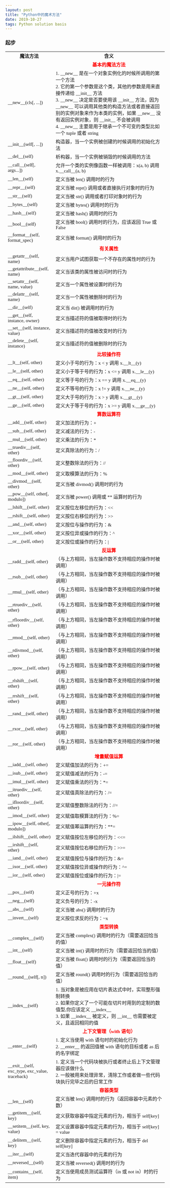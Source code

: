 ```yaml
---
layout: post
title: "Python中的魔术方法"
date: 2019-10-27 
tags: Python solution basis
---
```



### 起步
<table class="t_table" cellspacing="0">
<tbody>
<tr>
<td width="30%">
<div align="center"><span style="font-family: 'Microsoft YaHei'; font-size: 15px;"><strong>魔法方法</strong></span></div>
</td>
<td>
<div align="center"><span style="font-family: 'Microsoft YaHei'; font-size: 15px;"><strong>含义</strong></span></div>
</td>
</tr>
<tr>
<td><span style="font-family: 'Microsoft YaHei'; font-size: 15px;">&nbsp;</span></td>
<td>
<div align="left">
<div align="center"><span style="color: #ff0000; font-family: 'Microsoft YaHei'; font-size: 15px;"><strong>基本的魔法方法</strong></span></div>
</div>
</td>
</tr>
<tr>
<td><span style="font-family: 'Microsoft YaHei'; font-size: 15px;">__new__(cls[, ...])</span></td>
<td><span style="font-family: 'Microsoft YaHei'; font-size: 15px;">1. __new__ 是在一个对象实例化的时候所调用的第一个方法</span><br><span style="font-family: 'Microsoft YaHei'; font-size: 15px;">2. 它的第一个参数是这个类，其他的参数是用来直接传递给 __init__ 方法</span><br><span style="font-family: 'Microsoft YaHei'; font-size: 15px;">3. __new__ 决定是否要使用该 __init__ 方法，因为 __new__ 可以调用其他类的构造方法或者直接返回别的实例对象来作为本类的实例，如果 __new__ 没有返回实例对象，则 __init__ 不会被调用</span><br><span style="font-family: 'Microsoft YaHei'; font-size: 15px;">4. __new__ 主要是用于继承一个不可变的类型比如一个 tuple 或者 string</span></td>















</tr>
<tr>
<td><span style="font-family: 'Microsoft YaHei'; font-size: 15px;">__init__(self[, ...])</span></td>
<td><span style="font-family: 'Microsoft YaHei'; font-size: 15px;">构造器，当一个实例被创建的时候调用的初始化方法</span></td>















</tr>
<tr>
<td><span style="font-family: 'Microsoft YaHei'; font-size: 15px;">__del__(self)</span></td>
<td><span style="font-family: 'Microsoft YaHei'; font-size: 15px;">析构器，当一个实例被销毁的时候调用的方法</span></td>















</tr>
<tr>
<td><span style="font-family: 'Microsoft YaHei'; font-size: 15px;">__call__(self[, args...])</span></td>
<td><span style="font-family: 'Microsoft YaHei'; font-size: 15px;">允许一个类的实例像函数一样被调用：x(a, b) 调用 x.__call__(a, b)</span></td>















</tr>
<tr>
<td><span style="font-family: 'Microsoft YaHei'; font-size: 15px;">__len__(self)</span></td>
<td><span style="font-family: 'Microsoft YaHei'; font-size: 15px;">定义当被 len() 调用时的行为</span></td>















</tr>
<tr>
<td><span style="font-family: 'Microsoft YaHei'; font-size: 15px;">__repr__(self)</span></td>
<td><span style="font-family: 'Microsoft YaHei'; font-size: 15px;">定义当被 repr() 调用或者直接执行对象时的行为</span></td>















</tr>
<tr>
<td><span style="font-family: 'Microsoft YaHei'; font-size: 15px;">__str__(self)</span></td>
<td><span style="font-family: 'Microsoft YaHei'; font-size: 15px;">定义当被 str() 调用或者打印对象时的行为</span></td>















</tr>
<tr>
<td><span style="font-family: 'Microsoft YaHei'; font-size: 15px;">__bytes__(self)</span></td>
<td><span style="font-family: 'Microsoft YaHei'; font-size: 15px;">定义当被 bytes() 调用时的行为</span></td>















</tr>
<tr>
<td><span style="font-family: 'Microsoft YaHei'; font-size: 15px;">__hash__(self)</span></td>
<td><span style="font-family: 'Microsoft YaHei'; font-size: 15px;">定义当被 hash() 调用时的行为</span></td>















</tr>
<tr>
<td><span style="font-family: 'Microsoft YaHei'; font-size: 15px;">__bool__(self)</span></td>
<td><span style="font-family: 'Microsoft YaHei'; font-size: 15px;">定义当被 bool() 调用时的行为，应该返回 True 或 False</span></td>















</tr>
<tr>
<td><span style="font-family: 'Microsoft YaHei'; font-size: 15px;">__format__(self, format_spec)</span></td>
<td><span style="font-family: 'Microsoft YaHei'; font-size: 15px;">定义当被 format() 调用时的行为</span></td>















</tr>
<tr>
<td><span style="font-family: 'Microsoft YaHei'; font-size: 15px;">&nbsp;</span></td>
<td>
<div align="center"><span style="color: #ff0000; font-family: 'Microsoft YaHei'; font-size: 15px;"><strong>有关属性</strong></span></div>















</td>















</tr>
<tr>
<td><span style="font-family: 'Microsoft YaHei'; font-size: 15px;">__getattr__(self, name)</span></td>
<td><span style="font-family: 'Microsoft YaHei'; font-size: 15px;">定义当用户试图获取一个不存在的属性时的行为</span></td>















</tr>
<tr>
<td><span style="font-family: 'Microsoft YaHei'; font-size: 15px;">__getattribute__(self, name)</span></td>
<td><span style="font-family: 'Microsoft YaHei'; font-size: 15px;">定义当该类的属性被访问时的行为</span></td>















</tr>
<tr>
<td><span style="font-family: 'Microsoft YaHei'; font-size: 15px;">__setattr__(self, name, value)</span></td>
<td><span style="font-family: 'Microsoft YaHei'; font-size: 15px;">定义当一个属性被设置时的行为</span></td>















</tr>
<tr>
<td><span style="font-family: 'Microsoft YaHei'; font-size: 15px;">__delattr__(self, name)</span></td>
<td><span style="font-family: 'Microsoft YaHei'; font-size: 15px;">定义当一个属性被删除时的行为</span></td>















</tr>
<tr>
<td><span style="font-family: 'Microsoft YaHei'; font-size: 15px;">__dir__(self)</span></td>
<td><span style="font-family: 'Microsoft YaHei'; font-size: 15px;">定义当 dir() 被调用时的行为</span></td>















</tr>
<tr>
<td><span style="font-family: 'Microsoft YaHei'; font-size: 15px;">__get__(self, instance, owner)</span></td>
<td><span style="font-family: 'Microsoft YaHei'; font-size: 15px;">定义当描述符的值被取得时的行为</span></td>















</tr>
<tr>
<td><span style="font-family: 'Microsoft YaHei'; font-size: 15px;">__set__(self, instance, value)</span></td>
<td><span style="font-family: 'Microsoft YaHei'; font-size: 15px;">定义当描述符的值被改变时的行为</span></td>















</tr>
<tr>
<td><span style="font-family: 'Microsoft YaHei'; font-size: 15px;">__delete__(self, instance)</span></td>
<td><span style="font-family: 'Microsoft YaHei'; font-size: 15px;">定义当描述符的值被删除时的行为</span></td>















</tr>
<tr>
<td><span style="font-family: 'Microsoft YaHei'; font-size: 15px;">&nbsp;</span></td>
<td>
<div align="center"><span style="color: #ff0000; font-family: 'Microsoft YaHei'; font-size: 15px;"><strong>比较操作符</strong></span></div>















</td>















</tr>
<tr>
<td><span style="font-family: 'Microsoft YaHei'; font-size: 15px;">__lt__(self, other)</span></td>
<td><span style="font-family: 'Microsoft YaHei'; font-size: 15px;">定义小于号的行为：x &lt; y 调用 x.__lt__(y)</span></td>















</tr>
<tr>
<td><span style="font-family: 'Microsoft YaHei'; font-size: 15px;">__le__(self, other)</span></td>
<td><span style="font-family: 'Microsoft YaHei'; font-size: 15px;">定义小于等于号的行为：x &lt;= y 调用 x.__le__(y)</span></td>















</tr>
<tr>
<td><span style="font-family: 'Microsoft YaHei'; font-size: 15px;">__eq__(self, other)</span></td>
<td><span style="font-family: 'Microsoft YaHei'; font-size: 15px;">定义等于号的行为：x == y 调用 x.__eq__(y)</span></td>















</tr>
<tr>
<td><span style="font-family: 'Microsoft YaHei'; font-size: 15px;">__ne__(self, other)</span></td>
<td><span style="font-family: 'Microsoft YaHei'; font-size: 15px;">定义不等号的行为：x != y 调用 x.__ne__(y)</span></td>















</tr>
<tr>
<td><span style="font-family: 'Microsoft YaHei'; font-size: 15px;">__gt__(self, other)</span></td>
<td><span style="font-family: 'Microsoft YaHei'; font-size: 15px;">定义大于号的行为：x &gt; y 调用 x.__gt__(y)</span></td>















</tr>
<tr>
<td><span style="font-family: 'Microsoft YaHei'; font-size: 15px;">__ge__(self, other)</span></td>
<td><span style="font-family: 'Microsoft YaHei'; font-size: 15px;">定义大于等于号的行为：x &gt;= y 调用 x.__ge__(y)</span></td>















</tr>
<tr>
<td><span style="font-family: 'Microsoft YaHei'; font-size: 15px;">&nbsp;</span></td>
<td>
<div align="center"><span style="color: #ff0000; font-family: 'Microsoft YaHei'; font-size: 15px;"><strong>算数运算符</strong></span></div>















</td>















</tr>
<tr>
<td><span style="font-family: 'Microsoft YaHei'; font-size: 15px;">__add__(self, other)</span></td>
<td><span style="font-family: 'Microsoft YaHei'; font-size: 15px;">定义加法的行为：+</span></td>















</tr>
<tr>
<td><span style="font-family: 'Microsoft YaHei'; font-size: 15px;">__sub__(self, other)</span></td>
<td><span style="font-family: 'Microsoft YaHei'; font-size: 15px;">定义减法的行为：-</span></td>















</tr>
<tr>
<td><span style="font-family: 'Microsoft YaHei'; font-size: 15px;">__mul__(self, other)</span></td>
<td><span style="font-family: 'Microsoft YaHei'; font-size: 15px;">定义乘法的行为：*</span></td>















</tr>
<tr>
<td><span style="font-family: 'Microsoft YaHei'; font-size: 15px;">__truediv__(self, other)</span></td>
<td><span style="font-family: 'Microsoft YaHei'; font-size: 15px;">定义真除法的行为：/</span></td>















</tr>
<tr>
<td><span style="font-family: 'Microsoft YaHei'; font-size: 15px;">__floordiv__(self, other)</span></td>
<td><span style="font-family: 'Microsoft YaHei'; font-size: 15px;">定义整数除法的行为：//</span></td>















</tr>
<tr>
<td><span style="font-family: 'Microsoft YaHei'; font-size: 15px;">__mod__(self, other)</span></td>
<td><span style="font-family: 'Microsoft YaHei'; font-size: 15px;">定义取模算法的行为：%</span></td>















</tr>
<tr>
<td><span style="font-family: 'Microsoft YaHei'; font-size: 15px;">__divmod__(self, other)</span></td>
<td><span style="font-family: 'Microsoft YaHei'; font-size: 15px;">定义当被 divmod() 调用时的行为</span></td>















</tr>
<tr>
<td><span style="font-family: 'Microsoft YaHei'; font-size: 15px;">__pow__(self, other[, modulo])</span></td>
<td><span style="font-family: 'Microsoft YaHei'; font-size: 15px;">定义当被 power() 调用或 ** 运算时的行为</span></td>















</tr>
<tr>
<td><span style="font-family: 'Microsoft YaHei'; font-size: 15px;">__lshift__(self, other)</span></td>
<td><span style="font-family: 'Microsoft YaHei'; font-size: 15px;">定义按位左移位的行为：&lt;&lt;</span></td>















</tr>
<tr>
<td><span style="font-family: 'Microsoft YaHei'; font-size: 15px;">__rshift__(self, other)</span></td>
<td><span style="font-family: 'Microsoft YaHei'; font-size: 15px;">定义按位右移位的行为：&gt;&gt;</span></td>















</tr>
<tr>
<td><span style="font-family: 'Microsoft YaHei'; font-size: 15px;">__and__(self, other)</span></td>
<td><span style="font-family: 'Microsoft YaHei'; font-size: 15px;">定义按位与操作的行为：&amp;</span></td>















</tr>
<tr>
<td><span style="font-family: 'Microsoft YaHei'; font-size: 15px;">__xor__(self, other)</span></td>
<td><span style="font-family: 'Microsoft YaHei'; font-size: 15px;">定义按位异或操作的行为：^</span></td>















</tr>
<tr>
<td><span style="font-family: 'Microsoft YaHei'; font-size: 15px;">__or__(self, other)</span></td>
<td><span style="font-family: 'Microsoft YaHei'; font-size: 15px;">定义按位或操作的行为：|</span></td>















</tr>
<tr>
<td><span style="font-family: 'Microsoft YaHei'; font-size: 15px;">&nbsp;</span></td>
<td>
<div align="center"><span style="color: #ff0000; font-family: 'Microsoft YaHei'; font-size: 15px;"><strong>反运算</strong></span></div>















</td>















</tr>
<tr>
<td><span style="font-family: 'Microsoft YaHei'; font-size: 15px;">__radd__(self, other)</span></td>
<td><span style="font-family: 'Microsoft YaHei'; font-size: 15px;">（与上方相同，当左操作数不支持相应的操作时被调用）</span></td>















</tr>
<tr>
<td><span style="font-family: 'Microsoft YaHei'; font-size: 15px;">__rsub__(self, other)</span></td>
<td><span style="font-family: 'Microsoft YaHei'; font-size: 15px;">（与上方相同，当左操作数不支持相应的操作时被调用）</span></td>















</tr>
<tr>
<td><span style="font-family: 'Microsoft YaHei'; font-size: 15px;">__rmul__(self, other)</span></td>
<td><span style="font-family: 'Microsoft YaHei'; font-size: 15px;">（与上方相同，当左操作数不支持相应的操作时被调用）</span></td>















</tr>
<tr>
<td><span style="font-family: 'Microsoft YaHei'; font-size: 15px;">__rtruediv__(self, other)</span></td>
<td><span style="font-family: 'Microsoft YaHei'; font-size: 15px;">（与上方相同，当左操作数不支持相应的操作时被调用）</span></td>















</tr>
<tr>
<td><span style="font-family: 'Microsoft YaHei'; font-size: 15px;">__rfloordiv__(self, other)</span></td>
<td><span style="font-family: 'Microsoft YaHei'; font-size: 15px;">（与上方相同，当左操作数不支持相应的操作时被调用）</span></td>















</tr>
<tr>
<td><span style="font-family: 'Microsoft YaHei'; font-size: 15px;">__rmod__(self, other)</span></td>
<td><span style="font-family: 'Microsoft YaHei'; font-size: 15px;">（与上方相同，当左操作数不支持相应的操作时被调用）</span></td>















</tr>
<tr>
<td><span style="font-family: 'Microsoft YaHei'; font-size: 15px;">__rdivmod__(self, other)</span></td>
<td><span style="font-family: 'Microsoft YaHei'; font-size: 15px;">（与上方相同，当左操作数不支持相应的操作时被调用）</span></td>















</tr>
<tr>
<td><span style="font-family: 'Microsoft YaHei'; font-size: 15px;">__rpow__(self, other)</span></td>
<td><span style="font-family: 'Microsoft YaHei'; font-size: 15px;">（与上方相同，当左操作数不支持相应的操作时被调用）</span></td>















</tr>
<tr>
<td><span style="font-family: 'Microsoft YaHei'; font-size: 15px;">__rlshift__(self, other)</span></td>
<td><span style="font-family: 'Microsoft YaHei'; font-size: 15px;">（与上方相同，当左操作数不支持相应的操作时被调用）</span></td>















</tr>
<tr>
<td><span style="font-family: 'Microsoft YaHei'; font-size: 15px;">__rrshift__(self, other)</span></td>
<td><span style="font-family: 'Microsoft YaHei'; font-size: 15px;">（与上方相同，当左操作数不支持相应的操作时被调用）</span></td>















</tr>
<tr>
<td><span style="font-family: 'Microsoft YaHei'; font-size: 15px;">__rand__(self, other)</span></td>
<td><span style="font-family: 'Microsoft YaHei'; font-size: 15px;">（与上方相同，当左操作数不支持相应的操作时被调用）</span></td>















</tr>
<tr>
<td><span style="font-family: 'Microsoft YaHei'; font-size: 15px;">__rxor__(self, other)</span></td>
<td><span style="font-family: 'Microsoft YaHei'; font-size: 15px;">（与上方相同，当左操作数不支持相应的操作时被调用）</span></td>















</tr>
<tr>
<td><span style="font-family: 'Microsoft YaHei'; font-size: 15px;">__ror__(self, other)</span></td>
<td><span style="font-family: 'Microsoft YaHei'; font-size: 15px;">（与上方相同，当左操作数不支持相应的操作时被调用）</span></td>















</tr>
<tr>
<td><span style="font-family: 'Microsoft YaHei'; font-size: 15px;">&nbsp;</span></td>
<td>
<div align="center"><span style="color: #ff0000; font-family: 'Microsoft YaHei'; font-size: 15px;"><strong>增量赋值运算</strong></span></div>















</td>















</tr>
<tr>
<td><span style="font-family: 'Microsoft YaHei'; font-size: 15px;">__iadd__(self, other)</span></td>
<td><span style="font-family: 'Microsoft YaHei'; font-size: 15px;">定义赋值加法的行为：+=</span></td>















</tr>
<tr>
<td><span style="font-family: 'Microsoft YaHei'; font-size: 15px;">__isub__(self, other)</span></td>
<td><span style="font-family: 'Microsoft YaHei'; font-size: 15px;">定义赋值减法的行为：-=</span></td>















</tr>
<tr>
<td><span style="font-family: 'Microsoft YaHei'; font-size: 15px;">__imul__(self, other)</span></td>
<td><span style="font-family: 'Microsoft YaHei'; font-size: 15px;">定义赋值乘法的行为：*=</span></td>















</tr>
<tr>
<td><span style="font-family: 'Microsoft YaHei'; font-size: 15px;">__itruediv__(self, other)</span></td>
<td><span style="font-family: 'Microsoft YaHei'; font-size: 15px;">定义赋值真除法的行为：/=</span></td>















</tr>
<tr>
<td><span style="font-family: 'Microsoft YaHei'; font-size: 15px;">__ifloordiv__(self, other)</span></td>
<td><span style="font-family: 'Microsoft YaHei'; font-size: 15px;">定义赋值整数除法的行为：//=</span></td>















</tr>
<tr>
<td><span style="font-family: 'Microsoft YaHei'; font-size: 15px;">__imod__(self, other)</span></td>
<td><span style="font-family: 'Microsoft YaHei'; font-size: 15px;">定义赋值取模算法的行为：%=</span></td>















</tr>
<tr>
<td><span style="font-family: 'Microsoft YaHei'; font-size: 15px;">__ipow__(self, other[, modulo])</span></td>
<td><span style="font-family: 'Microsoft YaHei'; font-size: 15px;">定义赋值幂运算的行为：**=</span></td>















</tr>
<tr>
<td><span style="font-family: 'Microsoft YaHei'; font-size: 15px;">__ilshift__(self, other)</span></td>
<td><span style="font-family: 'Microsoft YaHei'; font-size: 15px;">定义赋值按位左移位的行为：&lt;&lt;=</span></td>















</tr>
<tr>
<td><span style="font-family: 'Microsoft YaHei'; font-size: 15px;">__irshift__(self, other)</span></td>
<td><span style="font-family: 'Microsoft YaHei'; font-size: 15px;">定义赋值按位右移位的行为：&gt;&gt;=</span></td>















</tr>
<tr>
<td><span style="font-family: 'Microsoft YaHei'; font-size: 15px;">__iand__(self, other)</span></td>
<td><span style="font-family: 'Microsoft YaHei'; font-size: 15px;">定义赋值按位与操作的行为：&amp;=</span></td>















</tr>
<tr>
<td><span style="font-family: 'Microsoft YaHei'; font-size: 15px;">__ixor__(self, other)</span></td>
<td><span style="font-family: 'Microsoft YaHei'; font-size: 15px;">定义赋值按位异或操作的行为：^=</span></td>















</tr>
<tr>
<td><span style="font-family: 'Microsoft YaHei'; font-size: 15px;">__ior__(self, other)</span></td>
<td><span style="font-family: 'Microsoft YaHei'; font-size: 15px;">定义赋值按位或操作的行为：|=</span></td>















</tr>
<tr>
<td><span style="font-family: 'Microsoft YaHei'; font-size: 15px;">&nbsp;</span></td>
<td>
<div align="center"><span style="color: #ff0000; font-family: 'Microsoft YaHei'; font-size: 15px;"><strong>一元操作符</strong></span></div>















</td>















</tr>
<tr>
<td><span style="font-family: 'Microsoft YaHei'; font-size: 15px;">__pos__(self)</span></td>
<td><span style="font-family: 'Microsoft YaHei'; font-size: 15px;">定义正号的行为：+x</span></td>















</tr>
<tr>
<td><span style="font-family: 'Microsoft YaHei'; font-size: 15px;">__neg__(self)</span></td>
<td><span style="font-family: 'Microsoft YaHei'; font-size: 15px;">定义负号的行为：-x</span></td>















</tr>
<tr>
<td><span style="font-family: 'Microsoft YaHei'; font-size: 15px;">__abs__(self)</span></td>
<td><span style="font-family: 'Microsoft YaHei'; font-size: 15px;">定义当被 abs() 调用时的行为</span></td>















</tr>
<tr>
<td><span style="font-family: 'Microsoft YaHei'; font-size: 15px;">__invert__(self)</span></td>
<td><span style="font-family: 'Microsoft YaHei'; font-size: 15px;">定义按位求反的行为：~x</span></td>















</tr>
<tr>
<td><span style="font-family: 'Microsoft YaHei'; font-size: 15px;">&nbsp;</span></td>
<td>
<div align="center"><span style="color: #ff0000; font-family: 'Microsoft YaHei'; font-size: 15px;"><strong>类型转换</strong></span></div>















</td>















</tr>
<tr>
<td><span style="font-family: 'Microsoft YaHei'; font-size: 15px;">__complex__(self)</span></td>
<td><span style="font-family: 'Microsoft YaHei'; font-size: 15px;">定义当被 complex() 调用时的行为（需要返回恰当的值）</span></td>















</tr>
<tr>
<td><span style="font-family: 'Microsoft YaHei'; font-size: 15px;">__int__(self)</span></td>
<td><span style="font-family: 'Microsoft YaHei'; font-size: 15px;">定义当被 int() 调用时的行为（需要返回恰当的值）</span></td>















</tr>
<tr>
<td><span style="font-family: 'Microsoft YaHei'; font-size: 15px;">__float__(self)</span></td>
<td><span style="font-family: 'Microsoft YaHei'; font-size: 15px;">定义当被 float() 调用时的行为（需要返回恰当的值）</span></td>















</tr>
<tr>
<td><span style="font-family: 'Microsoft YaHei'; font-size: 15px;">__round__(self[, n])</span></td>
<td><span style="font-family: 'Microsoft YaHei'; font-size: 15px;">定义当被 round() 调用时的行为（需要返回恰当的值）</span></td>















</tr>
<tr>
<td><span style="font-family: 'Microsoft YaHei'; font-size: 15px;">__index__(self)</span></td>
<td><span style="font-family: 'Microsoft YaHei'; font-size: 15px;">1. 当对象是被应用在切片表达式中时，实现整形强制转换</span><br><span style="font-family: 'Microsoft YaHei'; font-size: 15px;">2. 如果你定义了一个可能在切片时用到的定制的数值型,你应该定义 __index__</span><br><span style="font-family: 'Microsoft YaHei'; font-size: 15px;">3. 如果 __index__ 被定义，则 __int__ 也需要被定义，且返回相同的值</span></td>















</tr>
<tr>
<td><span style="font-family: 'Microsoft YaHei'; font-size: 15px;">&nbsp;</span></td>
<td>
<div align="center"><span style="color: #ff0000; font-family: 'Microsoft YaHei'; font-size: 15px;"><strong>上下文管理（with 语句）</strong></span></div>















</td>















</tr>
<tr>
<td><span style="font-family: 'Microsoft YaHei'; font-size: 15px;">__enter__(self)</span></td>
<td><span style="font-family: 'Microsoft YaHei'; font-size: 15px;">1. 定义当使用 with 语句时的初始化行为</span><br><span style="font-family: 'Microsoft YaHei'; font-size: 15px;">2. __enter__ 的返回值被 with 语句的目标或者 as 后的名字绑定</span></td>















</tr>
<tr>
<td><span style="font-family: 'Microsoft YaHei'; font-size: 15px;">__exit__(self, exc_type, exc_value, traceback)</span></td>
<td><span style="font-family: 'Microsoft YaHei'; font-size: 15px;">1. 定义当一个代码块被执行或者终止后上下文管理器应该做什么</span><br><span style="font-family: 'Microsoft YaHei'; font-size: 15px;">2. 一般被用来处理异常，清除工作或者做一些代码块执行完毕之后的日常工作</span></td>















</tr>
<tr>
<td><span style="font-family: 'Microsoft YaHei'; font-size: 15px;">&nbsp;</span></td>
<td>
<div align="center"><span style="font-family: 'Microsoft YaHei'; font-size: 15px;"><strong><span style="color: #ff0000;">容器类型</span></strong></span></div>















</td>















</tr>
<tr>
<td><span style="font-family: 'Microsoft YaHei'; font-size: 15px;">__len__(self)</span></td>
<td><span style="font-family: 'Microsoft YaHei'; font-size: 15px;">定义当被 len() 调用时的行为（返回容器中元素的个数）</span></td>















</tr>
<tr>
<td><span style="font-family: 'Microsoft YaHei'; font-size: 15px;">__getitem__(self, key)</span></td>
<td><span style="font-family: 'Microsoft YaHei'; font-size: 15px;">定义获取容器中指定元素的行为，相当于 self[key]</span></td>















</tr>
<tr>
<td><span style="font-family: 'Microsoft YaHei'; font-size: 15px;">__setitem__(self, key, value)</span></td>
<td><span style="font-family: 'Microsoft YaHei'; font-size: 15px;">定义设置容器中指定元素的行为，相当于 self[key] = value</span></td>















</tr>
<tr>
<td><span style="font-family: 'Microsoft YaHei'; font-size: 15px;">__delitem__(self, key)</span></td>
<td><span style="font-family: 'Microsoft YaHei'; font-size: 15px;">定义删除容器中指定元素的行为，相当于 del self[key]</span></td>















</tr>
<tr>
<td><span style="font-family: 'Microsoft YaHei'; font-size: 15px;">__iter__(self)</span></td>
<td><span style="font-family: 'Microsoft YaHei'; font-size: 15px;">定义当迭代容器中的元素的行为</span></td>















</tr>
<tr>
<td><span style="font-family: 'Microsoft YaHei'; font-size: 15px;">__reversed__(self)</span></td>
<td><span style="font-family: 'Microsoft YaHei'; font-size: 15px;">定义当被 reversed() 调用时的行为</span></td>















</tr>
<tr>
<td><span style="font-family: 'Microsoft YaHei'; font-size: 15px;">__contains__(self, item)</span></td>
<td><span style="font-family: 'Microsoft YaHei'; font-size: 15px;">定义当使用成员测试运算符（in 或 not in）时的行为</span></td>















</tr>















</tbody>














</table>